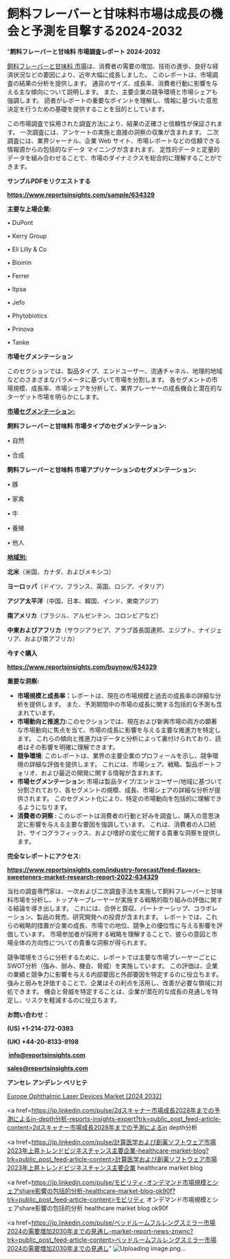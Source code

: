 # 飼料フレーバーと甘味料市場は成長の機会と予測を目撃する2024-2032

"<strong>飼料フレーバーと甘味料 市場調査レポート 2024-2032</strong>

<a href=https://www.reportsinsights.com/sample/634329>飼料フレーバーと甘味料 市場</a>は、消費者の需要の増加、技術の進歩、良好な経済状況などの要因により、近年大幅に成長しました。 このレポートは、市場調査の結果の分析を提供します。 通貨のサイズ、成長率、消費者行動に影響を与える主な傾向について説明します。 また、主要企業の競争環境と市場シェアも強調します。 読者がレポートの重要なポイントを理解し、情報に基づいた意思決定を行うための基礎を提供することを目的としています。

この市場調査で採用された調査方法により、結果の正確さと信頼性が保証されます。 一次調査には、アンケートの実施と直接の洞察の収集が含まれます。 二次調査には、業界ジャーナル、企業 Web サイト、市場レポートなどの信頼できる情報源からの包括的なデータ マイニングが含まれます。 定性的データと定量的データを組み合わせることで、市場のダイナミクスを総合的に理解することができます。

<strong><b>サンプルPDFをリクエストする</b></strong>

<a href=https://www.reportsinsights.com/sample/634329><strong><u>https://www.reportsinsights.com/sample/634329</u></strong></a>

<strong>主要な上場企業:</strong>

• DuPont

• Kerry Group

• Eli Lilly & Co

• Biomin

• Ferrer

• Itpsa

• Jefo

• Phytobiotics

• Prinova

• Tanke

<strong>市場セグメンテーション</strong>

このセクションでは、製品タイプ、エンドユーザー、流通チャネル、地理的地域などのさまざまなパラメータに基づいて市場を分割します。 各セグメントの市場規模、成長率、市場シェアを分析して、業界プレーヤーの成長機会と潜在的なターゲット市場を明らかにします。

<strong><u>市場セグメンテーション</u></strong><strong><u>:</u></strong>

<strong>飼料フレーバーと甘味料 市場タイプのセグメンテーション:</strong>

• 自然

• 合成

<strong>飼料フレーバーと甘味料 市場アプリケーションのセグメンテーション:</strong>

• 豚

• 家禽

• 牛

• 養殖

• 他人

<strong><u>地域別</u></strong><strong><u>:</u></strong>

<strong>北米</strong>（米国、カナダ、およびメキシコ）

<strong>ヨーロッパ</strong>（ドイツ、フランス、英国、ロシア、イタリア）

<strong>アジア太平洋</strong>（中国、日本、韓国、インド、東南アジア）

<strong>南アメリカ</strong>（ブラジル、アルゼンチン、コロンビアなど）

<strong>中東およびアフリカ</strong>（サウジアラビア、アラブ首長国連邦、エジプト、ナイジェリア、および南アフリカ）

<strong>今すぐ購入</strong>

<a href=https://www.reportsinsights.com/buynow/634329><strong><u>https://www.reportsinsights.com/buynow/634329</u></strong></a>

<strong>重要な洞察:</strong>
<ul>
  <li><strong>市場規模と成長率：</strong>レポートは、現在の市場規模と過去の成長率の詳細な分析を提供します。 また、予測期間中の市場の成長に関する包括的な予測も含まれています。</li>
  <li><strong>市場動向と推進力:</strong>このセクションでは、現在および新興市場の両方の顕著な市場動向に焦点を当て、市場の成長に影響を与える主要な推進力を特定します。 これらの傾向と推進力はデータと分析によって裏付けられており、読者はその影響を明確に理解できます。</li>
  <li><strong>競争環境</strong>: このレポートは、業界の主要企業のプロフィールを示し、競争環境の詳細な評価を提供します。 これには、市場シェア、戦略、製品ポートフォリオ、および最近の開発に関する情報が含まれます。</li>
  <li><strong>市場セグメンテーション: </strong>市場は製品タイプ/エンドユーザー/地域に基づいて分割されており、各セグメントの規模、成長、市場シェアの詳細な分析が提供されます。 このセグメント化により、特定の市場動向を包括的に理解できるようになります。</li>
  <li><strong>消費者の洞察 : </strong>このレポートは消費者の行動と好みを調査し、購入の意思決定に影響を与える主要な要因を強調しています。 これは、消費者の人口統計、サイコグラフィックス、および嗜好の変化に関する貴重な洞察を提供します。</li>
</ul>
<strong>完全なレポートにアクセス:</strong>

<a href=https://www.reportsinsights.com/industry-forecast/feed-flavors-sweeteners-market-research-report-2022-634329><strong><u><b>https://www.reportsinsights.com/industry-forecast/feed-flavors-sweeteners-market-research-report-2022-634329</b></u></strong></a>

当社の調査専門家は、一次および二次調査手法を実施して飼料フレーバーと甘味料市場を分析し、トップキープレーヤーが実施する戦略的取り組みの評価に関する結論を導き出します。 これには、合併と買収、パートナーシップ、コラボレーション、製品の発売、研究開発への投資が含まれます。 レポートでは、これらの戦略的措置が企業の成長、市場での地位、競争上の優位性に与える影響を評価しています。 市場参加者が採用する戦略を理解することで、彼らの意図と市場全体の方向性についての貴重な洞察が得られます。

競争環境をさらに分析するために、レポートでは主要な市場プレーヤーごとにSWOT分析（強み、弱み、機会、脅威）を実施しています。 この評価は、企業の業績と競争力に影響を与える内部要因と外部要因を特定するのに役立ちます。 強みと弱みを評価することで、企業はその利点を活用し、改善が必要な領域に対処できます。 機会と脅威を特定することは、企業が潜在的な成長の見通しを特定し、リスクを軽減するのに役立ちます。

<strong>お問い合わせ：</strong>

<strong>(US) +1-214-272-0393</strong>

<strong>(UK) +44-20-8133-9198</strong>

<strong> </strong><a href=info@reportsinsights.com><strong><u>info@reportsinsights.com</u></strong></a>

<a href=sales@reportsinsights.com><strong><u>sales@reportsinsights.com</u></strong></a>

<strong>アンセレ アンデレン ベリヒテ</strong>

<a href=https://www.linkedin.com/pulse/europe-ophthalmic-laser-devices-markets-2024-business-vlekf/>Europe Ophthalmic Laser Devices Market [2024 2032]</a>

<a href=https://jp.linkedin.com/pulse/2dスキャナー市場成長2028年までの予測によるin-depth分析-reports-insights-expert?trk=public_post_feed-article-content>2dスキャナー市場成長2028年までの予測によるin depth分析</a>

<a href=https://jp.linkedin.com/pulse/計算医学および創薬ソフトウェア市場2023年上昇トレンドビジネスチャンス主要企業-healthcare-market-blog?trk=public_post_feed-article-content>計算医学および創薬ソフトウェア市場2023年上昇トレンドビジネスチャンス主要企業 healthcare market blog</a>

<a href=https://jp.linkedin.com/pulse/モビリティ-オンデマンド市場規模とシェアshare影響の包括的分析-healthcare-market-blog-ok90f?trk=public_post_feed-article-content>モビリティ オンデマンド市場規模とシェアshare影響の包括的分析 healthcare market blog ok90f</a>

<a href=https://jp.linkedin.com/pulse/ベッドルームフルレングスミラー市場2024の需要増加2030年までの見通し-market-report-news-znwnc?trk=public_post_feed-article-content>ベッドルームフルレングスミラー市場2024の需要増加2030年までの見通し</a>"
![Uploading image.png…]()
